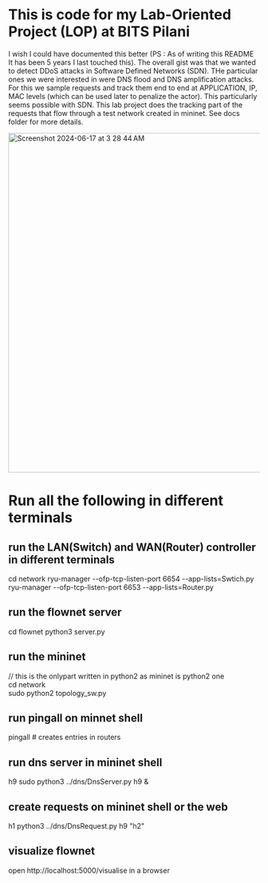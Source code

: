 # This is code for my Lab-Oriented Project (LOP) at BITS Pilani
I wish I could have documented this better (PS : As of writing this README It has been 5 years I last touched this). 
The overall gist was that we wanted to detect DDoS attacks in Software Defined Networks (SDN). THe particular ones we were interested in were DNS flood and DNS amplification attacks. For this we sample requests and track them end to end at APPLICATION, IP, MAC levels (which can be used later to penalize the actor). This particularly seems possible with SDN. 
This lab project does the tracking part of the requests that flow through a test network created in mininet.
See docs folder for more details.

<img width="680" alt="Screenshot 2024-06-17 at 3 28 44 AM" src="https://github.com/diveshuttam/DNS-FlowNet/assets/20728015/87fba57a-51cf-4d69-bad7-270370d5ca0d">




# Run all the following in different terminals

## run the LAN(Switch) and WAN(Router) controller in different terminals
cd network
ryu-manager --ofp-tcp-listen-port 6654 --app-lists=Swtich.py
ryu-manager --ofp-tcp-listen-port 6653 --app-lists=Router.py

## run the flownet server
cd flownet
python3 server.py

## run the mininet
// this is the onlypart written in python2 as mininet is python2 one  
cd network  
sudo python2 topology_sw.py  

## run pingall on minnet shell
pingall # creates entries in routers 

## run dns server in mininet shell
h9 sudo python3 ../dns/DnsServer.py h9 & 

## create requests on mininet shell or the web
h1  python3 ../dns/DnsRequest.py h9 "h2" 

## visualize flownet
open http://localhost:5000/visualise in a browser  
